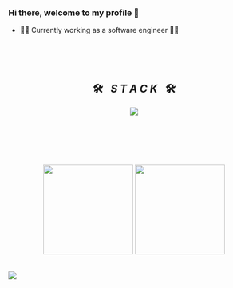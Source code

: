 ### Hi there, welcome to my profile 👋

<ul align="left">
<li>👩‍💻 Currently working as a software engineer 👩‍💻</li>
<br>
</ul>
<br>

<br>
<h2 align="center">🛠️&ensp; <i>S T A C K</i> &ensp;🛠️</h2>
<p align="center">
  <a href="https://skillicons.dev">
    <img src="https://skillicons.dev/icons?i=nodejs,ts,php,angular,react,git,jest,mongodb,mysql,linux" />
  </a>
</p>
<br><br><br><br><br>
<div align="center">
  <img height="180em" src="https://github-readme-stats.vercel.app/api?username=rafaelspereira1&show_icons=true&theme=dracula&include_all_commits=true&count_private=true"/>
  <img height="180em" src="https://github-readme-stats.vercel.app/api/top-langs/?username=rafaelspereira1&layout=compact&langs_count=7&theme=dracula"/>
</div>
<br>

![](https://komarev.com/ghpvc/?username=rafaelspereira1&color=blueviolet)
